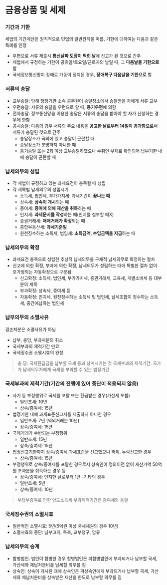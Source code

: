 # 금융상품 및 세제

### 기간과 기한
세법의 기간계산은 원칙적으로 민법의 일반원칙을 따름, 기한에 대하여는 다음과 같은 특례를 인정

- 우편으로 서류 제출시 **통신날짜 도장이 찍힌 날**에 신고가 된 것으로 간주
- 세법에서 규정하는 기한이 공휴일/토요일/근로자의 날일 때, 그 **다음날을 기한으로** 함
- 국세정보통신망이 장애로 가동이 정지된 경우, **장애복구 다음날을 기한으로** 함

 ### 서류의 송달
- 교부송달: 당해 행정기관 소속 공무원이 송달장소에서 송달받을 자에게 서류 교부
- 우편송달: 서류의 송달을 우편으로 할 때, **등기우편**에 의함
- 전자송달: 정보통신망을 이용한 송달은 서류의 송달을 받아야 할 자가 신청하는 경우에 한함
- 공시송달: 다음의 경우 서류의 주요 내용을 **공고한 날로부터 14일이 경과함으로**써 서류가 송달된 것으로 간주
  - 송달장소가 국외에 있고 송달이 곤란할 때
  - 송달장소가 분명하지 아니한 떄
  - 등기송달 또는 2회 이상 교부송달하였으나 수취인 부재로 확인되어 납부기한 내에 송달이 곤란할 때

### 납세의무의 성립
- 각 세법이 규정하고 있는 과세요건이 충족될 때 성립
- 각 세목별 납세의무의 성립시기
  - 소득세, 법인세, 부가가치세: 과세기간이 **끝나는 때**
  - 상속세: **상속이 개시**되는 때
  - 증여세: **증여에 의해 재산을 취득**하는 때
  - 인지세: **과세문서를 작성**하는 때(인지를 첩부할 때X)
  - 증권거래세: **매매거래가 확정**되는 때
  - 종합부동산세: **과세기준일**
  - 원천징수하는 소득세, 법입세: **소득금액, 수입금액을 지급**하는 때

### 납세의무의 확정
- 과세요건 충족으로 성립한 추상적 납세의무를 구체적 납세의무로 확정하는 절차
- 신고에 의한 확정, 부과에 의한 확정, 납세의무가 성립하는 때에 특별한 절차 없이 호가정되는 자동확정으로 구분됨
  - 신고확정: 소득세, 법인세, 부가가치세, 증권거래세, 교육세, 개별소비세 등 대부분의 세목
  - 부과확정: 상속세, 증여세 등
  - 자동확정: 인지세, 원천징수하는 소득세 및 법인세, 납세조합이 징수하는 소득세, 중간예납하는 법인세

### 납부의무의 소멸사유
결손처분은 소멸사유가 아님
- 납부, 충당, 부과처분의 취소
- 국세부과의 제척기간 만료
- 국세징수권 소멸시효의 완성

> 충 당: 국세환급금을 납부할 국세 등과 상계시키는 것
> 국세부과의 제척기간: 국가가 납세의무자에게 국세를 부과할 수 있는 법정기간

### 국세부과의 제척기간(기간의 진행에 있어 중단이 적용되지 않음)
- 사기 등 부정행위로 국세를 포탈 또는 환급받는 경우(가산세 포함)
  - 일반조세: 10년
  - 상속/증여세: 15년
- 법정기한 내에 과세표준신고서를 제출하지 아니한 경우
  - 일반조세: 7년 (역외거래는 10년)
  - 상속/증여세: 15년
- 국제거래가 수반되는 부정행위
  - 일반조세: 15년
  - 상속/증여세: 15년
- 법정신고기한까지 상속/증여세 과세표준을 신고했으나 허위, 누락신고한 경우
  - 상속/증여세: 15년
- 부정행위로 상속/증여세를 포탈한 경우로서 상속인이 명의이전 없이 재산가액 50억원 초과분을 취득하는 경우 등
  - 상속/증여세: 인지한 날로부터 1년
-기타의 경우
  - 일반조세: 5년
  - 상속/증여세: 10년 

> 부담부증여로 인한 양도소득세 부과제척기간은 증여세와 동일

### 국세징수권의 소멸시효
- 일반적인 소멸시효: 5년(5억원 이상 국세채권의 경우 10년)
- 소멸시효의 중단: 납부고지, 독촉, 교부청구, 압류

### 납세의무의 승계
- 합병법인: 법인이 합병한 경우 합병법인은 피합병법인에 부과되거나 납부할 국세, 가산세와 체납처분비를 납세할 의무를 짐
- 상속인: 상속이 개시된 떄에 상속인은 피상속인에게 부과되거나 납부할 국세, 가산세와 체납처분비를 상속받은 재산을 한도로 납부할 의무를 짐
